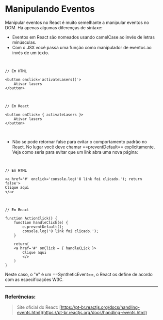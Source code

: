 ﻿# Manipulando Eventos

Manipular eventos no React é muito semelhante a manipular eventos no DOM. Há apenas algumas diferenças de sintaxe:


 - Eventos em React são nomeados usando camelCase ao invés de letras minúsculas.
- Com o JSX você passa uma função como manipulador de eventos ao invés de um texto.

<br>

	// Em HTML
	
	<button onclick='activateLasers()'>
		Ativar lasers
	</button>
	
<br>

	// Em React 
	
	<button onClick= { activateLasers }>
		Ativar lasers
	</button>

<br>

- Não se pode retornar false para evitar o comportamento padrão no React. No lugar você deve chamar ==preventDefault== explicitamente. Veja como seria para evitar que um link abra uma nova página: 

<br>


	// Em HTML
	
	<a href='#' onclick='console.log('O link foi clicado.'); return false'>
	Clique aqui
	</a>

<br>

	// Em React
	
	function ActionClick() {
		function handleClick(e) {
			e.preventDefault();
			console.log('O link foi clicado.');
		}
		
		return(
		<a href='#' onClick = { handleCLick }>
			Clique aqui
			</>
		)
	}

Neste caso, o "e" é um ==SyntheticEvent==, o React os define de acordo com as especificações W3C.

---

 ### Referências:

> Site oficial do React: [https://pt-br.reactjs.org/docs/handling-events.html](https://pt-br.reactjs.org/docs/handling-events.html)
